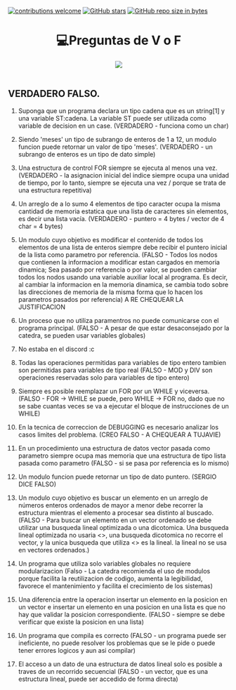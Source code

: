 [![contributions welcome](https://img.shields.io/badge/contributions-welcome-brightgreen.svg?style=flat)](https://github.com/FabianMartinez1234567/CADP)
[![GitHub stars](https://img.shields.io/github/stars/FabianMartinez1234567/CADP)](https://github.com/FabianMartinez1234567/CADP/stargazers/)
[![GitHub repo size in bytes](https://img.shields.io/github/repo-size/FabianMartinez1234567/CADP)](https://github.com/FabianMartinez1234567/CADP)
<h1 align="center"> 💻Preguntas de V o F </h1>
<div align="center">
<img src="https://media.giphy.com/media/l4JA1COQqiZB6/giphy.gif"/>
 </div>
<br>

## VERDADERO FALSO.

1. Suponga que un programa declara un tipo cadena que es un string[1] y una variable ST:cadena. La variable ST puede ser utilizada como variable de decision en un case. (VERDADERO - funciona como un char)

2. Siendo 'meses' un tipo de subrango de enteros de 1 a 12, un modulo funcion puede retornar un valor de tipo 'meses'. (VERDADERO - un subrango de enteros es un tipo de dato simple)

3. Una estructura de control FOR siempre se ejecuta al menos una vez. (VERDADERO - la asignacion inicial del indice siempre ocupa una unidad de tiempo, por lo tanto, siempre se ejecuta una vez / porque se trata de una estructura repetitiva)

4. Un arreglo de a lo sumo 4 elementos de tipo caracter ocupa la misma cantidad de memoria estatica que una lista de caracteres sin elementos, es decir una lista vacía. (VERDADERO - puntero = 4 bytes / vector de 4 char = 4 bytes)

5. Un modulo cuyo objetivo es modificar el contenido de todos los elementos de una lista de enteros siempre debe recibir el puntero inicial de la lista como parametro por referencia. (FALSO - Todos los nodos que contienen la informacion a modificar estan cargados en memoria dinamica; Sea pasado por referencia o por valor, se pueden cambiar todos los nodos usando una variable auxiliar local al programa. Es decir, al cambiar la informacion en la memoria dinamica, se cambia todo sobre las direcciones de memoria de la misma forma que lo hacen los parametros pasados por referencia) A RE CHEQUEAR LA JUSTIFICACION

6. Un proceso que no utiliza paramentros no puede comunicarse con el programa principal. (FALSO - A pesar de que estar desaconsejado por la catedra, se pueden usar variables globales)

7. No estaba en el discord :c

8. Todas las operaciones permitidas para variables de tipo entero tambien son permitidas para variables de tipo real (FALSO - MOD y DIV son operaciones reservadas solo para variables de tipo entero)

9. Siempre es posible reemplazar un FOR por un WHILE y viceversa. (FALSO  - FOR -> WHILE se puede, pero WHILE -> FOR no, dado que no se sabe cuantas veces se va a ejecutar el bloque de instrucciones de un WHILE)

10. En la tecnica de correccion de DEBUGGING es necesario analizar los casos limites del problema. (CREO FALSO - A CHEQUEAR A TUJAVIE)

11. En un procedimiento una estructura de datos vector pasada como parametro siempre ocupa mas memoria que una estructura de tipo lista pasada como parametro (FALSO - si se pasa por referencia es lo mismo)

12. Un modulo funcion puede retornar un tipo de dato puntero. (SERGIO DICE FALSO)

13. Un modulo cuyo objetivo es buscar un elemento en un arreglo de números enteros ordenados de mayor a menor debe recorrer la estructura mientras el elemento a procesar sea distinto al buscado. (FALSO - Para buscar un elemento en un vector ordenado se debe utilizar una busqueda lineal optimizada o una dicotomica. Una busqueda lineal optimizada no usaria <>, una busqueda dicotomica no recorre el vector, y la unica busqueda que utiliza <> es la lineal. la lineal no se usa en vectores ordenados.)
14. Un programa que utiliza solo variables globales no requiere modularizacion (Falso - La catedra recomienda el uso de modulos porque facilita la reutilizacion de codigo, aumenta la legibilidad, favorece el mantenimiento y facilita el crecimiento de los sistemas)

15. Una diferencia entre la operacion insertar un elemento en la posicion en un vector e insertar un elemento en una posicion en una lista es que no hay que validar la posicion correspondiente. (FALSO - siempre se debe verificar que existe la posicion en una lista)

16. Un programa que compila es correcto (FALSO - un programa puede ser ineficiente, no puede resolver los problemas que se le pide o puede tener errores logicos y aun asi compilar)

17. El acceso a un dato de una estructura de datos lineal solo es posible a traves de un recorrido secuencial (FALSO - un vector, que es una estructura lineal, puede ser accedido de forma directa)
